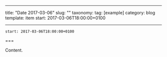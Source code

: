 
---
title: "Date 2017-03-06"
slug: ""
taxonomy:
tag: [example]
category: blog
template: item
start: 2017-03-06T18:00:00+0100

---

``start: 2017-03-06T18:00:00+0100``

===

Content.
